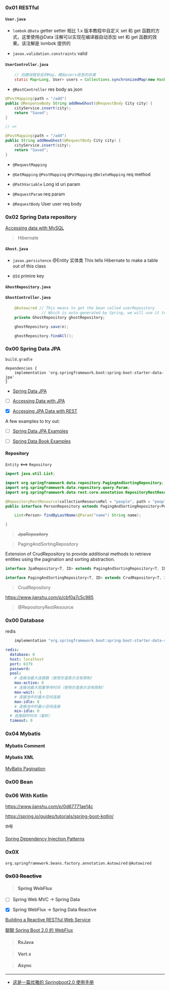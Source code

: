 ### 0x01 RESTful

#### `User.java`

- `lombok` `@Data`
  getter setter
  相比 1.x 版本教程中自定义 set 和 get 函数的方式，这里使用@Data 注解可以实现在编译器自动添加 set 和 get 函数的效果。该注解是 lombok 提供的

- `javax.validation.constraints`
  valid

#### `UserController.java`

```java
    // 创建线程安全的Map，模拟users信息的存储
    static Map<Long, User> users = Collections.synchronizedMap(new HashMap<Long, User>());
```

- `@RestController`
  res body as json

```java
@PostMapping(path = "/add")
public @ResponseBody String addNewGhost(@RequestBody City city) {
    cityService.insert(city);
    return "Saved";
}

// =>

@PostMapping(path = "/add")
public String addNewGhost(@RequestBody City city) {
    cityService.insert(city);
    return "Saved";
}
```

- `@RequestMapping`

- `@GetMapping` `@PostMapping` `@PutMapping` `@DeleteMapping`
  req method

- `@PathVariable` Long id
  uri param

- `@RequestParam`
  req param

- `@RequestBody` User user
  req body

### 0x02 Spring Data repository

[Accessing data with MySQL](https://spring.io/guides/gs/accessing-data-mysql/#initial)

> Hibernate

#### `Ghost.java`

- `javax.persistence` @Entity
  实体类 This tells Hibernate to make a table out of this class

- `@Id`
  primire key

#### `GhostRepository.java`

#### `GhostController.java`

```java
	@Autowired // This means to get the bean called userRepository
				// Which is auto-generated by Spring, we will use it to handle the data
    private GhostRepository ghostRepository;

    ghostRepository.save(n);

    ghostRepository.findAll();
```

### 0x00 Spring Data JPA

`build.gradle`

```
dependencies {
	implementation 'org.springframework.boot:spring-boot-starter-data-jpa'
}
```

- [Spring Data JPA](https://spring.io/projects/spring-data-jpa)

- [ ] [Accessing Data with JPA](https://spring.io/guides/gs/accessing-data-jpa/)

- [x] [Accessing JPA Data with REST](https://spring.io/guides/gs/accessing-data-rest/)

A few examples to try out:

- [ ] [Spring Data JPA Examples](https://github.com/spring-projects/spring-data-examples/tree/master/jpa)

- [ ] [Spring Data Book Examples](https://github.com/spring-projects/spring-data-book/tree/master/jpa)

#### Repository

`Entity` <==> `Repository`

```java
import java.util.List;

import org.springframework.data.repository.PagingAndSortingRepository;
import org.springframework.data.repository.query.Param;
import org.springframework.data.rest.core.annotation.RepositoryRestResource;

@RepositoryRestResource(collectionResourceRel = "people", path = "people")
public interface PersonRepository extends PagingAndSortingRepository<Person, Long> {

	List<Person> findByLastName(@Param("name") String name);

}
```

> ~~JpaRepository~~

> PagingAndSortingRepository

Extension of CrudRepository to provide additional methods to retrieve entities using the pagination and sorting abstraction.

```java
interface JpaRepository<T, ID> extends PagingAndSortingRepository<T, ID>, QueryByExampleExecutor<T>

interface PagingAndSortingRepository<T, ID> extends CrudRepository<T, ID>
```

> CrudRepository

https://www.jianshu.com/p/cbf0a7c5c985

> @RepositoryRestResource

### 0x00 Database

redis

```gradle
    implementation "org.springframework.boot:spring-boot-starter-data-redis"
```

```yaml
redis:
  database: 0
  host: localhost
  port: 6379
  password:
  pool:
    # 连接池最大连接数（使用负值表示没有限制）
    max-active: 8
    # 连接池最大阻塞等待时间（使用负值表示没有限制）
    max-wait: -1
    # 连接池中的最大空闲连接
    max-idle: 8
    # 连接池中的最小空闲连接
    min-idle: 0
  # 连接超时时间（毫秒）
  timeout: 0
```

### 0x04 Mybatis

#### Mybatis Comment

#### Mybatis XML

[MyBatis Pagination](https://github.com/pagehelper/Mybatis-PageHelper)

### 0x00 Bean

### 0x06 With Kotlin

https://www.jianshu.com/p/0d67771ae14c

https://spring.io/guides/tutorials/spring-boot-kotlin/

`协程`

###

[Spring Dependency Injection Patterns](https://kinbiko.com/java/dependency-injection-patterns/)

### 0x0X

`org.springframework.beans.factory.annotation.Autowired` `@Autowired`

### ~~0x03 Reactive~~

> #### Spring WebFlux

- [ ] Spring Web MVC -> Spring Data

- [x] Spring WebFlux -> Spring Data Reactive

[Building a Reactive RESTful Web Service](https://spring.io/guides/gs/reactive-rest-service/)

[聊聊 Spring Boot 2.0 的 WebFlux](https://zhuanlan.zhihu.com/p/30813274)

> #### RxJava

> #### Vert.x

> #### Async

---

- [这是一篇优雅的 Springboot2.0 使用手册](https://blog.tengshe789.tech/2018/08/04/springboot/)
